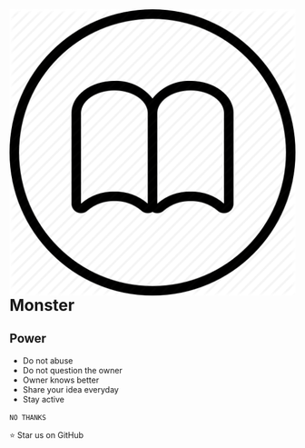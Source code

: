 <img src="icon.png" align="right" />



# Monster
## Power

- Do not abuse
- Do not question the owner
- Owner knows better
- Share your idea everyday
- Stay active

`NO THANKS`

:star: Star us on GitHub
